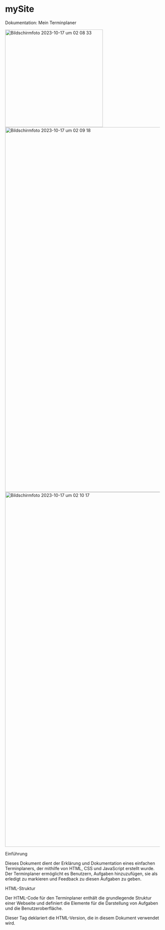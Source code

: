 # mySite

Dokumentation: Mein Terminplaner

<img width="318" alt="Bildschirmfoto 2023-10-17 um 02 08 33" src="https://github.com/AppNewbie86/mySite/assets/101304191/7ac5d0ab-d86b-45b9-b6b5-ae0b99fb92cf">
<img width="1189" alt="Bildschirmfoto 2023-10-17 um 02 09 18" src="https://github.com/AppNewbie86/mySite/assets/101304191/18f28fd0-7f3a-4857-918b-ebb2c5d44386">
<img width="1156" alt="Bildschirmfoto 2023-10-17 um 02 10 17" src="https://github.com/AppNewbie86/mySite/assets/101304191/1db982a7-47f1-4340-bb2c-85dc68909ace">

Einführung

Dieses Dokument dient der Erklärung und Dokumentation eines einfachen Terminplaners, 
der mithilfe von HTML, CSS und JavaScript erstellt wurde. Der Terminplaner ermöglicht es Benutzern, Aufgaben hinzuzufügen, 
sie als erledigt zu markieren und Feedback zu diesen Aufgaben zu geben.

HTML-Struktur

Der HTML-Code für den Terminplaner enthält die grundlegende Struktur einer Webseite und definiert die Elemente für die 
Darstellung von Aufgaben und die Benutzeroberfläche.

<!DOCTYPE html>

Dieser Tag deklariert die HTML-Version, die in diesem Dokument verwendet wird.

<html lang="de>
  
Hier wird die HTML-Datei geöffnet, und die Sprache der Webseite wird auf Deutsch festgelegt.

<head>
  
Der Kopfbereich der Webseite, in dem Metadaten und CSS-Styles definiert werden.

Metadaten

charset="UTF-8": Definiert die Zeichenkodierung als UTF-8 für die richtige Anzeige von Sonderzeichen.
name="viewport": Stellt sicher, dass die Webseite auf verschiedenen Bildschirmgrößen korrekt dargestellt wird.
<title> Definiert den Titel der Webseite, der im Browser-Tab angezeigt wird.

<style>
  
In diesem Bereich wird das CSS für das Design des Terminplaners definiert.

CSS-Styling
  
Das CSS definiert das Erscheinungsbild des Terminplaners. Es wurde ein "Buch"-Design-Look erstellt, der an ein Buch erinnert.

JavaScript-Code
  
Der JavaScript-Code ist für die Interaktivität des Terminplaners verantwortlich. Er wird erst nach dem Laden der Seite ausgeführt, um sicherzustellen, dass die HTML-Elemente bereits vorhanden sind.

Aufgabenliste
  
taskList: Das <ul>-Element, das die Liste der Aufgaben enthält.
  
Aufgaben hinzufügen
  
taskInput: Ein <input>-Feld, in das der Benutzer neue Aufgaben eingeben kann.
addTaskButton: Ein <button>, um neue Aufgaben der Liste hinzuzufügen.
  
Interaktionen
  
Der JavaScript-Code reagiert auf verschiedene Interaktionen der Benutzer:

Klicken auf "Löschen": Entfernt die ausgewählte Aufgabe aus der Liste.
Klicken auf "Erledigt": Markiert die ausgewählte Aufgabe als erledigt (durchgestrichener Text).
Klicken auf "Feedback geben": Ermöglicht es Benutzern, Feedback zu einer Aufgabe hinzuzufügen.
  
Fazit
  
Der "Mein Terminplaner" ist eine einfache Anwendung, die es Benutzern ermöglicht, Aufgaben zu verwalten, sie als erledigt zu markieren 
und Feedback hinzuzufügen. Das Design wurde in einem Buchstil erstellt, um die Benutzererfahrung interessanter zu gestalten. 
Diese Dokumentation bietet eine Übersicht über die Struktur und Funktionalität des Terminplaners und kann als Ausgangspunkt für 
Erweiterungen und Anpassungen dienen.
